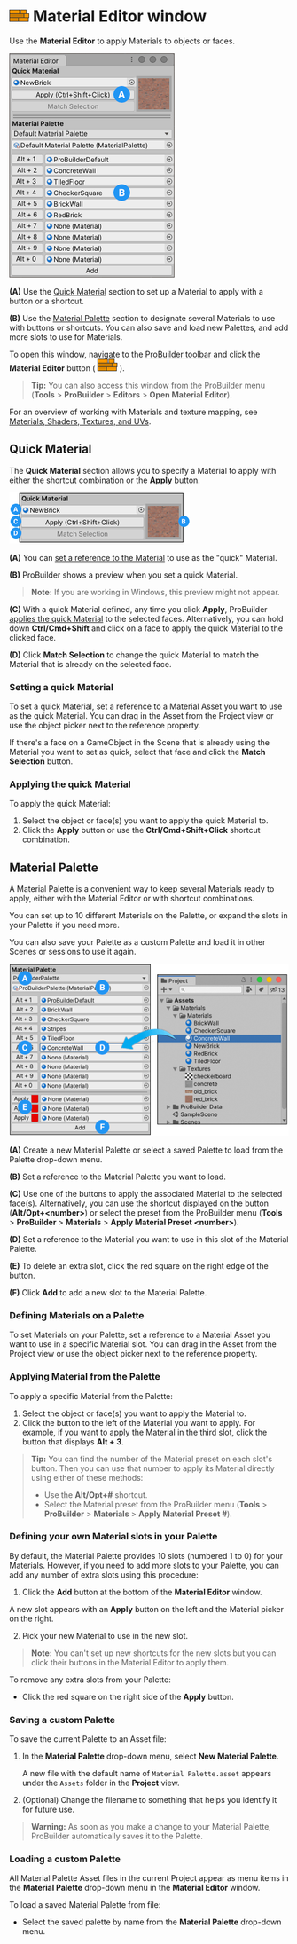 # ![Material Editor icon](images/icons/Panel_Materials.png) Material Editor window

Use the **Material Editor** to apply Materials to objects or faces.

![The Material Editor window](images/material-tools.png)

**(A)** Use the [Quick Material](#quick) section to set up a Material to apply with a button or a shortcut.

**(B)** Use the [Material Palette](#palette) section to designate several Materials to use with buttons or shortcuts. You can also save and load new Palettes, and add more slots to use for Materials.

To open this window, navigate to the [ProBuilder toolbar](toolbar.md) and click the **Material Editor** button ( ![Material Editor icon](images/icons/Panel_Materials.png) ).

> **Tip:** You can also access this window from the ProBuilder menu (**Tools** > **ProBuilder** > **Editors** > **Open Material Editor**).

For an overview of working with Materials and texture mapping, see [Materials, Shaders, Textures, and UVs](workflow-texture-mapping.md).



<a name="quick"></a>

## Quick Material

The **Quick Material** section allows you to specify a Material to apply with either the shortcut combination or the **Apply** button.

![Quick Material section](images/material-tools-quick.png)

**(A)** You can [set a reference to the Material](#qset) to use as the "quick" Material.

**(B)** ProBuilder shows a preview when you set a quick Material.

> **Note:** If you are working in Windows, this preview might not appear.

**(C)** With a quick Material defined, any time you click **Apply**, ProBuilder [applies the quick Material](#qapply) to the selected faces. Alternatively, you can hold down **Ctrl/Cmd+Shift** and click on a face to apply the quick Material to the clicked face.

**(D)** Click **Match Selection** to change the quick Material to match the Material that is already on the selected face.



<a name="qset"></a>

### Setting a quick Material

To set a quick Material, set a reference to a Material Asset you want to use as the quick Material. You can drag in the Asset from the Project view or use the object picker next to the reference property.

If there's a face on a GameObject in the Scene that is already using the Material you want to set as quick, select that face and click the **Match Selection** button.

<a name="qapply"></a>

### Applying the quick Material

To apply the quick Material:

1. Select the object or face(s) you want to apply the quick Material to.
2. Click the **Apply** button or use the **Ctrl/Cmd+Shift+Click** shortcut combination.



<a name="palette"></a>

## Material Palette

A Material Palette is a convenient way to keep several Materials ready to apply, either with the Material Editor or with shortcut combinations.

You can set up to 10 different Materials on the Palette, or expand the slots in your Palette if you need more.

You can also save your Palette as a custom Palette and load it in other Scenes or sessions to use it again.

![Material Palette section](images/material-tools-palette.png)

**(A)** Create a new Material Palette or select a saved Palette to load from the Palette drop-down menu.

**(B)** Set a reference to the Material Palette you want to load.

**(C)** Use one of the buttons to apply the associated Material to the selected face(s). Alternatively, you can use the shortcut displayed on the button (**Alt/Opt+&lt;number&gt;**) or select the preset from the ProBuilder menu (**Tools** > **ProBuilder** > **Materials** > **Apply Material Preset &lt;number&gt;**).

**(D)** Set a reference to the Material you want to use in this slot of the Material Palette.

**(E)** To delete an extra slot, click the red square on the right edge of the button.

**(F)** Click **Add** to add a new slot to the Material Palette.



<a name="set"></a>

### Defining Materials on a Palette

To set Materials on your Palette, set a reference to a Material Asset you want to use in a specific Material slot. You can drag in the Asset from the Project view or use the object picker next to the reference property.

<a name="apply"></a>

### Applying Material from the Palette

To apply a specific Material from the Palette:

1. Select the object or face(s) you want to apply the Material to.
2. Click the button to the left of the Material you want to apply. For example, if you want to apply the Material in the third slot, click the button that displays **Alt + 3**.

> **Tip:** You can find the number of the Material preset on each slot's button. Then you can use that number to apply its Material directly using either of these methods:
>
> * Use the **Alt/Opt+#** shortcut.
> * Select the Material preset from the ProBuilder menu (**Tools** > **ProBuilder** > **Materials** > **Apply Material Preset #**).



<a name="wells"></a>

### Defining your own Material slots in your Palette

By default, the Material Palette provides 10 slots (numbered 1 to 0) for your Materials. However, if you need to add more slots to your Palette, you can add any number of extra slots using this procedure:

1. Click the **Add** button at the bottom of the **Material Editor** window.

  A new slot appears with an **Apply** button on the left and the Material picker on the right.

2. Pick your new Material to use in the new slot.

> **Note:** You can't set up new shortcuts for the new slots but you can click their buttons in the Material Editor to apply them.



To remove any extra slots from your Palette:

* Click the red square on the right side of the **Apply** button.



<a name="save"></a>

### Saving a custom Palette

To save the current Palette to an Asset file:

1. In the **Material Palette** drop-down menu, select **New Material Palette**.

	A new file with the default name of `Material Palette.asset` appears under the `Assets` folder in the **Project** view.

2. (Optional) Change the filename to something that helps you identify it for future use.

> **Warning:** As soon as you make a change to your Material Palette, ProBuilder automatically saves it to the Palette.



<a name="load"></a>

### Loading a custom Palette

All Material Palette Asset files in the current Project appear as menu items in the **Material Palette** drop-down menu in the **Material Editor** window.

To load a saved Material Palette from file:

* Select the saved palette by name from the **Material Palette** drop-down menu.
